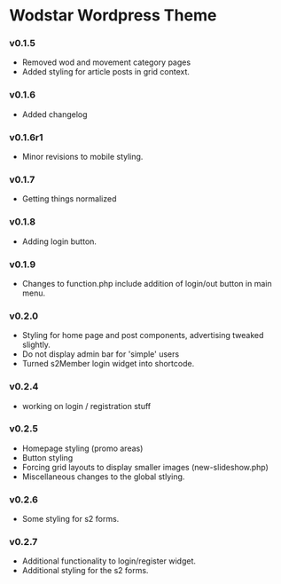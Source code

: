 # Wodstar Wordpress Theme

### v0.1.5

- Removed wod and movement category pages
- Added styling for article posts in grid context.

### v0.1.6

- Added changelog

### v0.1.6r1

- Minor revisions to mobile styling.

### v0.1.7

- Getting things normalized

### v0.1.8

- Adding login button.

### v0.1.9

- Changes to function.php include addition of login/out button in main menu.

### v0.2.0

- Styling for home page and post components, advertising tweaked slightly.
- Do not display admin bar for 'simple' users
- Turned s2Member login widget into shortcode.

### v0.2.4

- working on login / registration stuff

### v0.2.5

- Homepage styling (promo areas)
- Button styling
- Forcing grid layouts to display smaller images (new-slideshow.php)
- Miscellaneous changes to the global stlying.

### v0.2.6

- Some styling for s2 forms.

### v0.2.7

- Additional functionality to login/register widget.
- Additional styling for the s2 forms.